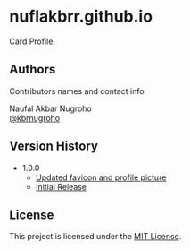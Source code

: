 # nuflakbrr.github.io

Card Profile.

## Authors

Contributors names and contact info

Naufal Akbar Nugroho  
[@kbrnugroho](https://instagram.com/kbrnugroho)

## Version History

- 1.0.0
  - [Updated favicon and profile picture](CHANGELOG.md)
  - [Initial Release](CHANGELOG.md)

## License

This project is licensed under the [MIT License](LICENSE).
